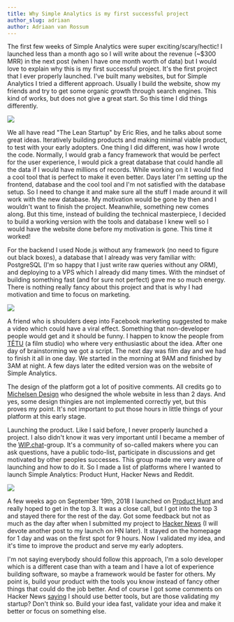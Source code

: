 ```yaml
---
title: Why Simple Analytics is my first successful project
author_slug: adriaan
author: Adriaan van Rossum
---
```


The first few weeks of Simple Analytics were super exciting/scary/hectic! I launched less than a month ago so I will write about the revenue (~\$300 MRR) in the next post (when I have one month worth of data) but I would love to explain why this is my first successful project. It's the first project that I ever properly launched. I've built many websites, but for Simple Analytics I tried a different approach. Usually I build the website, show my friends and try to get some organic growth through search engines. This kind of works, but does not give a great start. So this time I did things differently.

![](https://assets.simpleanalytics.com/blog/github/reading-list.svg)

We all have read "The Lean Startup" by Eric Ries, and he talks about some great ideas. Iteratively building products and making minimal viable product, to test with your early adopters. One thing I did different, was how I wrote the code. Normally, I would grab a fancy framework that would be perfect for the user experience, I would pick a great database that could handle all the data if I would have millions of records. While working on it I would find a cool tool that is perfect to make it even better. Days later I'm setting up the frontend, database and the cool tool and I'm not satisfied with the database setup. So I need to change it and make sure all the stuff I made around it will work with the new database. My motivation would be gone by then and I wouldn't want to finish the project. Meanwhile, something new comes along. But this time, instead of building the technical masterpiece, I decided to build a working version with the tools and database I knew well so I would have the website done before my motivation is gone. This time it worked!

For the backend I used Node.js without any framework (no need to figure out black boxes), a database that I already was very familiar with: PostgreSQL (I'm so happy that I just write raw queries without any ORM), and deploying to a VPS which I already did many times. With the mindset of building something fast (and for sure not perfect) gave me so much energy. There is nothing really fancy about this project and that is why I had motivation and time to focus on marketing.

![](https://assets.simpleanalytics.com/blog/github/videographer.svg)

A friend who is shoulders deep into Facebook marketing suggested to make a video which could have a viral effect. Something that non-developer people would get and it should be funny. I happen to know the people from [TÊTU](https://www.tetufilm.com/) (a film studio) who where very enthusiastic about the idea. After one day of brainstorming we got a script. The next day was film day and we had to finish it all in one day. We started in the morning at 9AM and finished by 3AM at night. A few days later the edited version was on the website of Simple Analytics.

The design of the platform got a lot of positive comments. All credits go to [Michelsen Design](https://www.michelsendesign.com/) who designed the whole website in less than 2 days. And yes, some design thingies are not implemented correctly yet, but this proves my point. It's not important to put those hours in little things of your platform at this early stage.

Launching the product.
Like I said before, I never properly launched a project. I also didn't know it was very important until I became a member of the [WIP.chat](https://wip.chat/?rel=simpleanalytics)-group. It's a community of so-called makers where you can ask questions, have a public todo-list, participate in discussions and get motivated by other peoples successes. This group made me very aware of launching and how to do it. So I made a list of platforms where I wanted to launch Simple Analytics: Product Hunt, Hacker News and Reddit.

![](https://assets.simpleanalytics.com/blog/github/group-chat.svg)

A few weeks ago on September 19th, 2018 I launched on [Product Hunt](https://www.producthunt.com/posts/simple-analytics) and really hoped to get in the top 3. It was a close call, but I got into the top 3 and stayed there for the rest of the day. Got some feedback but not as much as the day after when I submitted my project to [Hacker News](https://news.ycombinator.com/item?id=18024277) (I will devote another post to my launch on HN later). It stayed on the homepage for 1 day and was on the first spot for 9 hours. Now I validated my idea, and it's time to improve the product and serve my early adopters.

I'm not saying everybody should follow this approach, I'm a solo developer which is a different case than with a team and I have a lot of experience building software, so maybe a framework would be faster for others. My point is, build your product with the tools you know instead of fancy other things that could do the job better. And of course I got some comments on Hacker News [saying](https://news.ycombinator.com/item?id=18025908) I should use better tools, but are those validating my startup? Don't think so. Build your idea fast, validate your idea and make it better or focus on something else.
